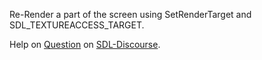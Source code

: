 Re-Render a part of the screen
using SetRenderTarget and SDL_TEXTUREACCESS_TARGET.

Help on [Question](https://discourse.libsdl.org/t/how-to-grab-part-of-a-window/23901/2)
on [SDL-Discourse](https://discourse.libsdl.org). 
